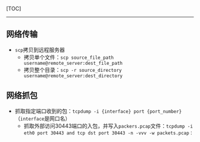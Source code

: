 [TOC]

------

## 网络传输

- `scp`拷贝到远程服务器
  - 拷贝单个文件：`scp source_file_path username@remote_server:dest_file_path`
  - 拷贝整个目录：`scp -r source_directory username@remote_server:dest_directory`  

## 网络抓包

- 抓取指定端口收到的包：`tcpdump -i {interface} port {port_number}`（`interface`是网口名）
  - 抓取外部访问30443端口的入包，并写入`packers.pcap`文件：`tcpdump -i eth0 port 30443 and tcp dst port 30443 -n -vvv -w packets.pcap：`